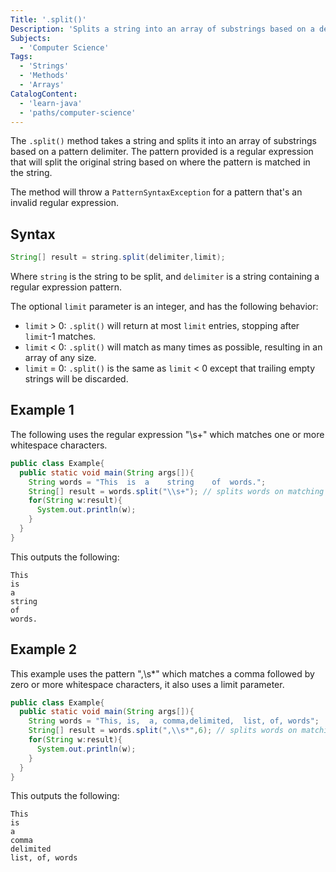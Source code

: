 ```yaml
---
Title: '.split()'
Description: 'Splits a string into an array of substrings based on a delimiter pattern.'
Subjects:
  - 'Computer Science'
Tags:
  - 'Strings'
  - 'Methods'
  - 'Arrays'
CatalogContent:
  - 'learn-java'
  - 'paths/computer-science'
---
```


The `.split()` method takes a string and splits it into an array of substrings based on a pattern delimiter. The pattern provided is a regular expression that will split the original string based on where the pattern is matched in the string.

The method will throw a `PatternSyntaxException` for a pattern that's an invalid regular expression.

## Syntax

```java
String[] result = string.split(delimiter,limit);
```

Where `string` is the string to be split, and `delimiter` is a string containing a regular expression pattern.

The optional `limit` parameter is an integer, and has the following behavior:

- `limit` > 0: `.split()` will return at most `limit` entries, stopping after `limit`-1 matches.
- `limit` < 0: `.split()` will match as many times as possible, resulting in an array of any size.
- `limit` = 0: `.split()` is the same as `limit` < 0 except that trailing empty strings will be discarded.

## Example 1

The following uses the regular expression "\s+" which matches one or more whitespace characters.

```java
public class Example{
  public static void main(String args[]){
    String words = "This  is  a    string    of  words.";
    String[] result = words.split("\\s+"); // splits words on matching sequences of whitespace.
    for(String w:result){
      System.out.println(w);
    }
  }
}
```

This outputs the following:

```pseudo
This
is
a
string
of
words.
```

## Example 2

This example uses the pattern ",\s\*" which matches a comma followed by zero or more whitespace characters, it also uses a limit parameter.

```java
public class Example{
  public static void main(String args[]){
    String words = "This, is,  a, comma,delimited,  list, of, words";
    String[] result = words.split(",\\s*",6); // splits words on matching commas followed by arbitrary whitespace.
    for(String w:result){
      System.out.println(w);
    }
  }
}
```

This outputs the following:

```pseudo
This
is
a
comma
delimited
list, of, words
```

